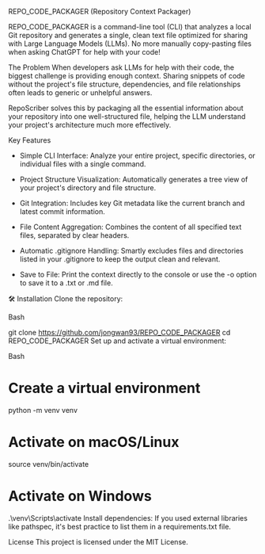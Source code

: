 REPO_CODE_PACKAGER (Repository Context Packager)

REPO_CODE_PACKAGER is a command-line tool (CLI) that analyzes a local Git repository and generates a single, clean text file optimized for sharing with Large Language Models (LLMs). No more manually copy-pasting files when asking ChatGPT for help with your code!

The Problem
When developers ask LLMs for help with their code, the biggest challenge is providing enough context. Sharing snippets of code without the project's file structure, dependencies, and file relationships often leads to generic or unhelpful answers.

RepoScriber solves this by packaging all the essential information about your repository into one well-structured file, helping the LLM understand your project's architecture much more effectively.

Key Features
- Simple CLI Interface: Analyze your entire project, specific directories, or individual files with a single command.

- Project Structure Visualization: Automatically generates a tree view of your project's directory and file structure.

- Git Integration: Includes key Git metadata like the current branch and latest commit information.

- File Content Aggregation: Combines the content of all specified text files, separated by clear headers.

- Automatic .gitignore Handling: Smartly excludes files and directories listed in your .gitignore to keep the output clean and relevant.

- Save to File: Print the context directly to the console or use the -o option to save it to a .txt or .md file.

🛠️ Installation
Clone the repository:

Bash

git clone https://github.com/jongwan93/REPO_CODE_PACKAGER
cd REPO_CODE_PACKAGER
Set up and activate a virtual environment:

Bash

# Create a virtual environment
python -m venv venv
# Activate on macOS/Linux
source venv/bin/activate
# Activate on Windows
.\venv\Scripts\activate
Install dependencies:
If you used external libraries like pathspec, it's best practice to list them in a requirements.txt file.



License
This project is licensed under the MIT License.

